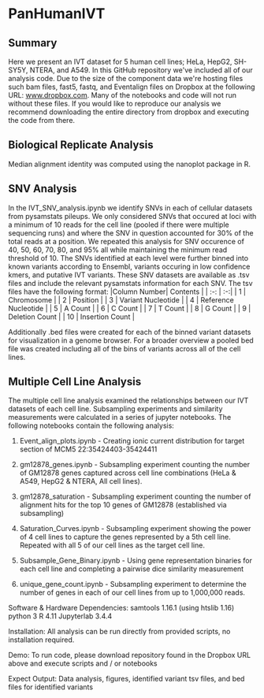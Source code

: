 # PanHumanIVT
## Summary
Here we present an IVT dataset for 5 human cell lines; HeLa, HepG2, SH-SY5Y, NTERA, and A549. In this GitHub repository we've included all of our analysis code. Due to the size of the component data we're hosting files such bam files, fast5, fastq, and Eventalign files on Dropbox at the following URL: www.dropbox.com. Many of the notebooks and code will not run without these files. If you would like to reproduce our analysis we recommend downloading the entire directory from dropbox and executing the code from there.

## Biological Replicate Analysis
Median alignment identity was computed using the nanoplot package in R.

## SNV Analysis
In the IVT_SNV_analysis.ipynb we identify SNVs in each of cellular datasets from pysamstats pileups. We only considered SNVs that occured at loci with a minimum of 10 reads for the cell line (pooled if there were multiple sequencing runs) and where the SNV in question accounted for 30% of the total reads at a position. 
We repeated this analysis for SNV occurence of 40, 50, 60, 70, 80, and 95% all while maintaining the minimum read threshold of 10. The SNVs identified at each level were further binned into known variants according to Ensembl, variants occuring in low confidence kmers, and putative IVT variants.
These SNV datasets are available as .tsv files and include the relevant pysamstats information for each SNV.
The tsv files have the following format:
|Column Number| Contents |
| :-: | :-:|
| 1  | Chromosome  |
| 2  | Position  |
| 3  | Variant Nucleotide  |
| 4  | Reference Nucleotide  |
| 5  | A Count  |
| 6  | C Count  |
| 7  | T Count  |
| 8  | G Count  |
| 9  | Deletion Count  |
| 10  | Insertion Count |

Additionally .bed files were created for each of the binned variant datasets for visualization in a genome browser. For a broader overview a pooled bed file was created including all of the bins of variants across all of the cell lines.
## Multiple Cell Line Analysis
The multiple cell line analysis examined the relationships between our IVT datasets of each cell line. Subsampling experiments and similarity measurements were calculated in a series of jupyter notebooks. The following notebooks contain the following analysis:
1. Event_align_plots.ipynb - Creating ionic current distribution for target section of MCM5 22:35424403-35424411

2. gm12878_genes.ipynb - Subsampling experiment counting the number of GM12878 genes captured across cell line combinations (HeLa & A549, HepG2 & NTERA, All cell lines).

3. gm12878_saturation - Subsampling experiment counting the number of alignment hits for the top 10 genes of GM12878 (established via subsampling)

4. Saturation_Curves.ipynb - Subsampling experiment showing the power of 4 cell lines to capture the genes represented by a 5th cell line. Repeated with all 5 of our cell lines as the target cell line.

5. Subsample_Gene_Binary.ipynb - Using gene representation binaries for each cell line and completing a pairwise dice similarity measurement

6. unique_gene_count.ipynb - Subsampling experiment to determine the number of genes in each of our cell lines from up to 1,000,000 reads.

Software & Hardware Dependencies:
samtools 1.16.1 (using htslib 1.16)
python 3
R 4.11
Jupyterlab 3.4.4

Installation: All analysis can be run directly from provided scripts, no installation required.

Demo: To run code, please download repository found in the Dropbox URL above and execute scripts and / or notebooks

Expect Output: Data analysis, figures, identified variant tsv files, and bed files for identified variants

